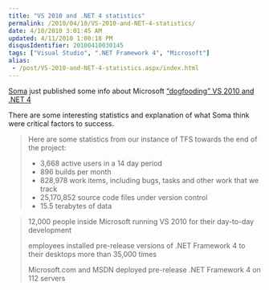 ```yaml
---
title: "VS 2010 and .NET 4 statistics"
permalink: /2010/04/10/VS-2010-and-NET-4-statistics/
date: 4/10/2010 3:01:45 AM
updated: 4/11/2010 1:00:18 PM
disqusIdentifier: 20100410030145
tags: ["Visual Studio", ".NET Framework 4", "Microsoft"]
alias:
 - /post/VS-2010-and-NET-4-statistics.aspx/index.html
---
```

[Soma](http://blogs.msdn.com/somasegar) just published some info about Microsoft [“dogfooding” VS 2010 and .NET 4](http://blogs.msdn.com/somasegar/archive/2010/04/08/dogfooding-vs-2010-and-net-4.aspx)

There are some interesting statistics and explanation of what Soma think were critical factors to success.
<!-- more -->

> Here are some statistics from our instance of TFS towards the end of the project:
> 
> *   3,668 active users in a 14 day period
> *   896 builds per month
> *   828,978 work items, including bugs, tasks and other work that we track
> *   25,170,852 source code files under version control
> *   15.5 terabytes of data

> 12,000 people inside Microsoft running VS 2010 for their day-to-day development
> 
> employees installed pre-release versions of .NET Framework 4 to their desktops more than 35,000 times
> 
> Microsoft.com and MSDN deployed pre-release .NET Framework 4 on 112 servers
